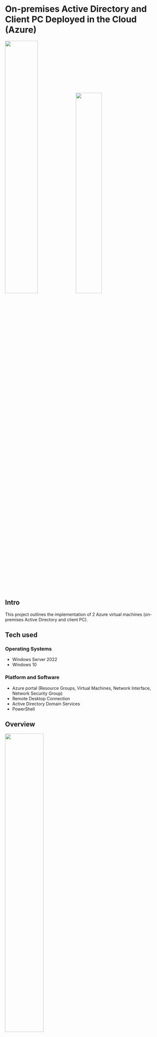 # On-premises Active Directory and Client PC Deployed in the Cloud (Azure)

<img src="images/ad.jpg" width=46%><img src="images/azure.png" width=41%>

## Intro

This project outlines the implementation of 2 Azure virtual machines (on-premises Active Directory and client PC).

## Tech used

### Operating Systems

- Windows Server 2022
- Windows 10

### Platform and Software

- Azure portal (Resource Groups, Virtual Machines, Network Interface, Network Security Group)
- Remote Desktop Connection
- Active Directory Domain Services
- PowerShell

## Overview

<img src="images/overview2.png" width=50%>

## Configuration Steps
###### top
- [Step 1: Create resources](#step-1-create-resources)
- [Step 2: Establish connectivity to between Domain Controller and Client](#step-2-establish-connectivity-to-between-domain-controller-and-client)
- [Step 3: Install Active Directory](#step-3-install-active-directory)
- [Step 4: Create an administrator and regular account in Active Directory](#step-4-create-an-administrator-and-regular-account-in-active-directory)
- [Step 5: Join Client to the Domain Controller](#step-5-join-client-to-the-domain-controller)
- [Step 6: Setup Remote Desktop for non-administrative users to Client](#step-6-setup-remote-desktop-for-non-administrative-users-to-client)
- [Step 7: Create users in Active Directory using Powershell script](#step-7-create-users-in-active-directory-using-powershell-script)
- [Bonus Step: How to unlock users' accounts and reset passwords](#bonus-step-how-to-unlock-users-accounts-and-reset-passwords)

### Step 1: Create resources

<img src="images/tenant.png" width=50%>

Create Resource Group

- it's treat as your each department (IT, HR etc.) so that yu can keep track their expenses

Create Azure Virtual Machines and Virtual Network

- Create the ***domain controller*** virtual machine (VM) which is Windows Server 2022 (DC-1).
- Create the ***client*** VM which is Windows 10 (Client-1).
- After creation of DC-1, virtual network (VN) is created as well. So let Client-1 select the VN of DC-1 thus ***both VM under the same VN***. 
- Set up the ***login*** by using username and password of both VMs for remote desktop connection in step 2.
- Set the NIC private IP address of DC-1 to be ***static***from default setting as shown below. We don't want it to change at all if not the random assignation of DHCP will occur. Later we will set the DNS IP address of Client-1 to use ***DC-1 IP address as DNS server*** instead of VN DNS server in step 5.
<img src="images/overview.png" width=50%>
<img src="images/dynamicip.png">
<img src="images/staticip.png" width=40%>

### Step 2: Establish connectivity to between Domain Controller and Client
[back to top](#top)

- Login to DC-1 and Client-1 by using ***public IP address*** with credentials (username and password)
- ***Ping private IP address*** of DC-1 with -t but it seems blocked by DC-1. Next we login to DC-1 and ***enable ICMPv4*** then we ping again.
<img src="images/dcc1.png">
<img src="images/dcc2.png">
<img src="images/dcc3.png">

### Step 3: Install Active Directory
[back to top](#top)

- Login to DC-1 -> Server Manager -> Add Roles and Features -> tick Active Directory Domain Services -> click ***Promote this server to a domain controller*** -> Add a new forest -> name it mydomain.com -> set DSRM password -> restart -> reconnect -> login with mydomain.com\labuser
<img src="images/iad1.png">
<img src="images/iad2.png">
<img src="images/iad3.png">
<img src="images/iad4.png">

### Step 4: Create an administrator and regular account in Active Directory
[back to top](#top)

Create 2 ***new Organisation Unit (OU)***

- Server Manager -> Tools -> Active Directory Users and Computers (ADUC) -> right click mydomain.com -> new -> organisation unit -> name it _ADMIN and _EMPLOYEES

Create ***new employee*** "john_admin" and add to "Domain Admins" Security Group

- Go to _ADMIN -> right click black space -> new -> User -> fill in first name, last name, user login name -> right click created user -> properties -> Member Of -> Add -> type domain admins -> Check Names -> OK -> log off -> reconnect -> login with mydomain.com\john_admin
<img src="images/cua1.png">
<img src="images/cua2.png">
<img src="images/cua3.png">

### Step 5: Join Client to the Domain Controller
[back to top](#top)

- Client-1 ***cannot find mydomain.com*** in default DNS server due to not connected to private IP address 10.0.0.4 (DC-1) as DNS server that shown in step 1.
<img src="images/jdc1.png">

- ***Change DNS server*** setting (Client-1) in Azure portal
<img src="images/jdc2.png">
<img src="images/jdc3.png">

- Log off -> reconnect -> shortcut (win+r) -> type cmd -> check status
<img src="images/jdc4.png">

- Shortcut (win+x) / right click start menu icon -> System -> Rename this PC (advanced) -> Computer Name -> Change -> pick Domain -> type mydomain.com -> OK -> enter mydomain.com\john_admin
<img src="images/jdc5.png">

### Step 6: Setup Remote Desktop for non-administrative users to Client
[back to top](#top)

Allow "Domain Users" access to remote desktop, ***every user can log in into Client-1*** as normal/non-administrative user

- Shortcut (win+x) / right click start menu icon -> System -> Remote desktop -> Select users that can remotely access this PC -> Add -> type domain users -> Check Names -> OK
<img src="images/du1.png">

Double check who is in "Domain Users" Security Group in DC-1

- (Server Manager -> Tools -> ADUC) / (Start menu -> Windows Administrative Tools -> ADUC) -> mydomain.com -> Users -> double click Domain Users -> Members 
<img src="images/du2.png">


### Step 7: Create users in Active Directory using Powershell script
[back to top](#top)

- Login to DC-1 as john_admin
- Open PowerShell_ise as an administrator
- Create a new File and paste content of the [script](https://github.com/joshmadakor1/AD_PS/blob/master/Generate-Names-Create-Users.ps1) into it -> F5 / Play button -> ADUC -> _EMPLOYEES -> right click _EMPLOYEES -> refresh
- Pick one auto-generated user to login to Client-1
<img src="images/cu1.png">
<img src="images/cu2.png">
<img src="images/cu3.png">

### Bonus Step: How to unlock users' accounts and reset passwords
[back to top](#top)
- Login user with wrong password few times to make it locked
<img src="images/ul1.png">

- Right click the user's name -> Reset Password
<img src="images/ul2.png">

- Right click the user'name -> Properties -> tick Unlock account
<img src="images/ul3.png">
 
:warning:Last but not least, please don't forget to clean up your Azure resource groups as ***you can incur charges*** that use up your $200 free credits!

## Credits
[back to top](#top)

- Josh Madakor [link](https://github.com/joshmadakor1)